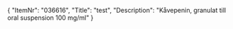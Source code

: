 {
  "ItemNr": "036616",
  "Title": "test",
  "Description": "Kåvepenin, granulat till oral suspension 100 mg/ml"
}